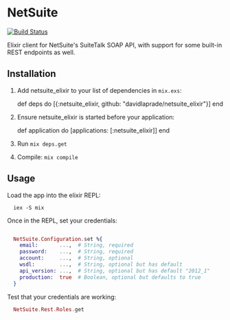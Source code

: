 # NetSuite
[![Build
Status](https://travis-ci.org/davidlaprade/netsuite_elixir.svg?branch=master)](https://travis-ci.org/davidlaprade/netsuite_elixir)

Elixir client for NetSuite's SuiteTalk SOAP API, with support for some built-in
REST endpoints as well.

## Installation

  1. Add netsuite_elixir to your list of dependencies in `mix.exs`:

        def deps do
          [{:netsuite_elixir, github: "davidlaprade/netsuite_elixir"}]
        end

  2. Ensure netsuite_elixir is started before your application:

        def application do
          [applications: [:netsuite_elixir]]
        end

  3. Run `mix deps.get`

  4. Compile: `mix compile`

## Usage

  Load the app into the elixir REPL:

  ```shell
    iex -S mix
  ```

  Once in the REPL, set your credentials:

  ```elixir

    NetSuite.Configuration.set %{
      email:       ...,  # String, required
      password:    ...,  # String, required
      account:     ...,  # String, optional
      wsdl:        ...,  # String, optional but has default
      api_version: ...,  # String, optional but has default "2012_1"
      production:  true  # Boolean, optional but defaults to true
    }

  ```

  Test that your credentials are working:

  ```elixir
    NetSuite.Rest.Roles.get
  ```
